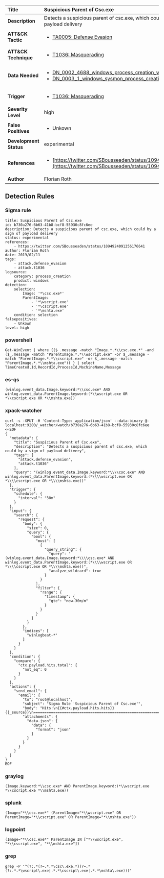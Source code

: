 | Title                    | Suspicious Parent of Csc.exe       |
|:-------------------------|:------------------|
| **Description**          | Detects a suspicious parent of csc.exe, which could by a sign of payload delivery |
| **ATT&amp;CK Tactic**    |  <ul><li>[TA0005: Defense Evasion](https://attack.mitre.org/tactics/TA0005)</li></ul>  |
| **ATT&amp;CK Technique** | <ul><li>[T1036: Masquerading](https://attack.mitre.org/techniques/T1036)</li></ul>  |
| **Data Needed**          | <ul><li>[DN_0002_4688_windows_process_creation_with_commandline](../Data_Needed/DN_0002_4688_windows_process_creation_with_commandline.md)</li><li>[DN_0003_1_windows_sysmon_process_creation](../Data_Needed/DN_0003_1_windows_sysmon_process_creation.md)</li></ul>  |
| **Trigger**              | <ul><li>[T1036: Masquerading](../Triggers/T1036.md)</li></ul>  |
| **Severity Level**       | high |
| **False Positives**      | <ul><li>Unkown</li></ul>  |
| **Development Status**   | experimental |
| **References**           | <ul><li>[https://twitter.com/SBousseaden/status/1094924091256176641](https://twitter.com/SBousseaden/status/1094924091256176641)</li></ul>  |
| **Author**               | Florian Roth |


## Detection Rules

### Sigma rule

```
title: Suspicious Parent of Csc.exe
id: b730a276-6b63-41b8-bcf8-55930c8fc6ee
description: Detects a suspicious parent of csc.exe, which could by a sign of payload delivery
status: experimental
references:
    - https://twitter.com/SBousseaden/status/1094924091256176641
author: Florian Roth
date: 2019/02/11
tags:
    - attack.defense_evasion
    - attack.t1036
logsource:
    category: process_creation
    product: windows
detection:
    selection:
        Image: '*\csc.exe*'
        ParentImage:
            - '*\wscript.exe'
            - '*\cscript.exe'
            - '*\mshta.exe'
    condition: selection
falsepositives:
    - Unkown
level: high

```





### powershell
    
```
Get-WinEvent | where {($_.message -match "Image.*.*\\csc.exe.*" -and ($_.message -match "ParentImage.*.*\\wscript.exe" -or $_.message -match "ParentImage.*.*\\cscript.exe" -or $_.message -match "ParentImage.*.*\\mshta.exe")) } | select TimeCreated,Id,RecordId,ProcessId,MachineName,Message
```


### es-qs
    
```
(winlog.event_data.Image.keyword:*\\csc.exe* AND winlog.event_data.ParentImage.keyword:(*\\wscript.exe OR *\\cscript.exe OR *\\mshta.exe))
```


### xpack-watcher
    
```
curl -s -XPUT -H 'Content-Type: application/json' --data-binary @- localhost:9200/_watcher/watch/b730a276-6b63-41b8-bcf8-55930c8fc6ee <<EOF
{
  "metadata": {
    "title": "Suspicious Parent of Csc.exe",
    "description": "Detects a suspicious parent of csc.exe, which could by a sign of payload delivery",
    "tags": [
      "attack.defense_evasion",
      "attack.t1036"
    ],
    "query": "(winlog.event_data.Image.keyword:*\\\\csc.exe* AND winlog.event_data.ParentImage.keyword:(*\\\\wscript.exe OR *\\\\cscript.exe OR *\\\\mshta.exe))"
  },
  "trigger": {
    "schedule": {
      "interval": "30m"
    }
  },
  "input": {
    "search": {
      "request": {
        "body": {
          "size": 0,
          "query": {
            "bool": {
              "must": [
                {
                  "query_string": {
                    "query": "(winlog.event_data.Image.keyword:*\\\\csc.exe* AND winlog.event_data.ParentImage.keyword:(*\\\\wscript.exe OR *\\\\cscript.exe OR *\\\\mshta.exe))",
                    "analyze_wildcard": true
                  }
                }
              ],
              "filter": {
                "range": {
                  "timestamp": {
                    "gte": "now-30m/m"
                  }
                }
              }
            }
          }
        },
        "indices": [
          "winlogbeat-*"
        ]
      }
    }
  },
  "condition": {
    "compare": {
      "ctx.payload.hits.total": {
        "not_eq": 0
      }
    }
  },
  "actions": {
    "send_email": {
      "email": {
        "to": "root@localhost",
        "subject": "Sigma Rule 'Suspicious Parent of Csc.exe'",
        "body": "Hits:\n{{#ctx.payload.hits.hits}}{{_source}}\n================================================================================\n{{/ctx.payload.hits.hits}}",
        "attachments": {
          "data.json": {
            "data": {
              "format": "json"
            }
          }
        }
      }
    }
  }
}
EOF

```


### graylog
    
```
(Image.keyword:*\\csc.exe* AND ParentImage.keyword:(*\\wscript.exe *\\cscript.exe *\\mshta.exe))
```


### splunk
    
```
(Image="*\\csc.exe*" (ParentImage="*\\wscript.exe" OR ParentImage="*\\cscript.exe" OR ParentImage="*\\mshta.exe"))
```


### logpoint
    
```
(Image="*\\csc.exe*" ParentImage IN ["*\\wscript.exe", "*\\cscript.exe", "*\\mshta.exe"])
```


### grep
    
```
grep -P '^(?:.*(?=.*.*\csc\.exe.*)(?=.*(?:.*.*\wscript\.exe|.*.*\cscript\.exe|.*.*\mshta\.exe)))'
```



